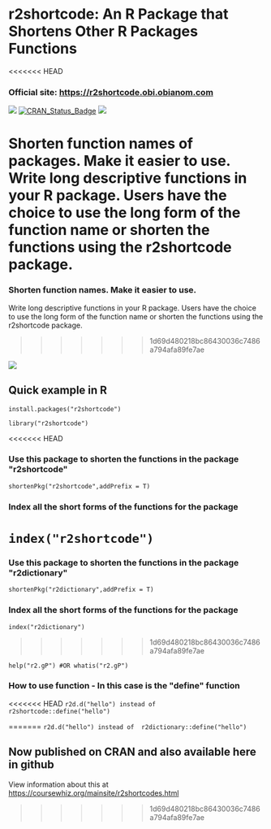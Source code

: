 # r2shortcode: An R Package that Shortens Other R Packages Functions
<<<<<<< HEAD

### Official site: https://r2shortcode.obi.obianom.com

[![](https://rpkg.net/pub-age/r2shortcode)](https://rpkg.net/package/r2shortcode)
[![CRAN\_Status\_Badge](https://www.r-pkg.org/badges/version/r2shortcode)](https://cran.r-project.org/package=r2shortcode) [![](https://cranlogs.r-pkg.org/badges/grand-total/r2shortcode)](https://cran.r-project.org/package=r2shortcode) 


Shorten function names of packages. Make it easier to use. Write long descriptive functions in your R package. Users have the choice to use the long form of the function name or shorten the functions using the r2shortcode package.
=======
### Shorten function names. Make it easier to use.
 Write long descriptive functions in your R package. Users have the choice to use the long form of the function name or shorten the functions using the r2shortcode package.
>>>>>>> 1d69d480218bc86430036c7486a794afa89fe7ae

![](http://coursewhiz.org/mainsite/img/r2shortcode.jpg)


## Quick example in R

` install.packages("r2shortcode") `

` library("r2shortcode") `

<<<<<<< HEAD
### Use this package to shorten the functions in the package "r2shortcode"

` shortenPkg("r2shortcode",addPrefix = T) `

### Index all the short forms of the functions for the package

` index("r2shortcode") `
=======
### Use this package to shorten the functions in the package "r2dictionary"

` shortenPkg("r2dictionary",addPrefix = T) `

### Index all the short forms of the functions for the package

` index("r2dictionary") `
>>>>>>> 1d69d480218bc86430036c7486a794afa89fe7ae

` help("r2.gP") #OR whatis("r2.gP") `

### How to use function - In this case is the "define" function 

<<<<<<< HEAD
` r2d.d("hello") instead of  r2shortcode::define("hello") `


=======
` r2d.d("hello") instead of  r2dictionary::define("hello") `

## Now published on CRAN and also available here in github
View information about this at https://coursewhiz.org/mainsite/r2shortcodes.html
>>>>>>> 1d69d480218bc86430036c7486a794afa89fe7ae

